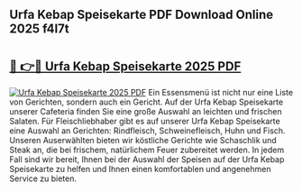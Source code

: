 ## Urfa Kebap Speisekarte PDF Download Online 2025 f4I7t

# <h2><a href="http://gc65mr.nevu.top/?p=Urfa+Kebap+Speisekarte">🔗 👉🔴 Urfa Kebap Speisekarte 2025 PDF</a></h2>

[![Urfa Kebap Speisekarte 2025 PDF](https://i.imgur.com/dBaPXMq.png)](http://gc65mr.nevu.top/?p=Urfa+Kebap+Speisekarte)
Ein Essensmenü ist nicht nur eine Liste von Gerichten, sondern auch ein Gericht. Auf der Urfa Kebap Speisekarte unserer Cafeteria finden Sie eine große Auswahl an leichten und frischen Salaten. Für Fleischliebhaber gibt es auf unserer Urfa Kebap Speisekarte eine Auswahl an Gerichten: Rindfleisch, Schweinefleisch, Huhn und Fisch. Unseren Auserwählten bieten wir köstliche Gerichte wie Schaschlik und Steak an, die bei frischem, natürlichem Feuer zubereitet werden. In jedem Fall sind wir bereit, Ihnen bei der Auswahl der Speisen auf der Urfa Kebap Speisekarte zu helfen und Ihnen einen komfortablen und angenehmen Service zu bieten.
